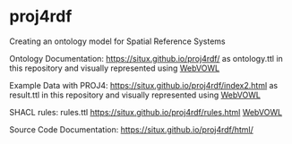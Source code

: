 # proj4rdf
Creating an ontology model for Spatial Reference Systems

Ontology Documentation: https://situx.github.io/proj4rdf/ as ontology.ttl in this repository and visually represented using [WebVOWL](http://www.visualdataweb.de/webvowl/#iri=https://raw.githubusercontent.com/situx/proj4rdf/master/ontology.ttl)

Example Data with PROJ4: https://situx.github.io/proj4rdf/index2.html as result.ttl in this repository and visually represented using [WebVOWL](http://www.visualdataweb.de/webvowl/#iri=https://raw.githubusercontent.com/situx/proj4rdf/master/result.ttl)

SHACL rules: rules.ttl  https://situx.github.io/proj4rdf/rules.html  [WebVOWL](http://www.visualdataweb.de/webvowl/#iri=https://raw.githubusercontent.com/situx/proj4rdf/master/rules.ttl)

Source Code Documentation: https://situx.github.io/proj4rdf/html/
